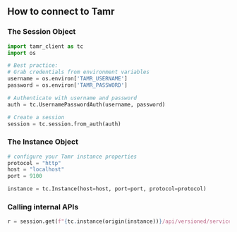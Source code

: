 ## How to connect to Tamr
### The Session Object
```python
import tamr_client as tc
import os

# Best practice:
# Grab credentials from environment variables
username = os.environ['TAMR_USERNAME']
password = os.environ['TAMR_PASSWORD']

# Authenticate with username and password
auth = tc.UsernamePasswordAuth(username, password)

# Create a session
session = tc.session.from_auth(auth)
```
### The Instance Object
```python
# configure your Tamr instance properties
protocol = "http"
host = "localhost"
port = 9100

instance = tc.Instance(host=host, port=port, protocol=protocol)
```
### Calling internal APIs
```python
r = session.get(f"{tc.instance(origin(instance))}/api/versioned/service/version")
```